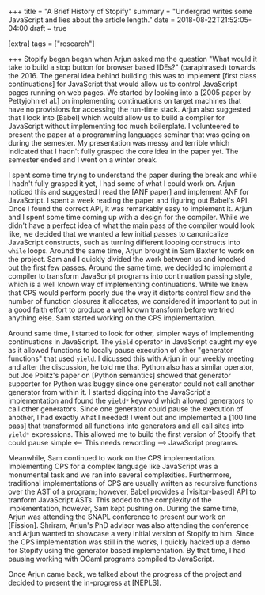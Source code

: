 +++
title = "A Brief History of Stopify"
summary = "Undergrad writes some JavaScript and lies about the article length."
date = 2018-08-22T21:52:05-04:00
draft = true

[extra]
tags = ["research"]

+++
Stopify began began when Arjun asked me the question "What would it take to
build a stop button for browser based IDEs?" (paraphrased) towards the 2016.
The general idea behind building this was to implement [first class
continuations] for JavaScript that would allow us to control JavaScript pages
running on web pages. We started by looking into a [2005 paper by Pettyjohn et
al.] on implementing continuations on target machines that have no provisions
for accessing the run-time stack. Arjun also suggested that I look into [Babel]
which would allow us to build a compiler for JavaScript without implementing
too much boilerplate. I volunteered to present the paper at a programming
languages seminar that was going on during the semester. My presentation was
messy and terrible which indicated that I hadn't fully grasped the core idea
in the paper yet. The semester ended and I went on a winter break.

I spent some time trying to understand the paper during the break and while I
hadn't fully grasped it yet, I had some of what I could work on. Arjun noticed
this and suggested I read the [ANF paper] and implement ANF for JavaScript.  I
spent a week reading the paper and figuring out Babel's API. Once I found the
correct API, it was remarkably easy to implement it. Arjun and I spent some
time coming up with a design for the compiler. While we didn't have a perfect
idea of what the main pass of the compiler would look like, we decided that we
wanted a few initial passes to canonicalize JavaScript constructs, such as
turning different looping constructs into `while` loops. Around the same time,
Arjun brought in Sam Baxter to work on the project. Sam and I quickly divided
the work between us and knocked out the first few passes. Around the same time,
we decided to implement a compiler to transform JavaScript programs into
continuation passing style, which is a well known way of implementing
continuations.  While we knew that CPS would perform poorly due the way it
distorts control flow and the number of function closures it allocates, we
considered it important to put in a good faith effort to produce a well known
transform before we tried anything else. Sam started working on the CPS
implementation.

Around same time, I started to look for other, simpler ways of implementing
continuations in JavaScript. The `yield` operator in JavaScript caught my eye
as it allowed functions to locally pause execution of other "generator
functions" that used `yield`. I dicussed this with Arjun in our weekly meeting
and after the discussion, he told me that Python also has a similar operator,
but Joe Politz's paper on [Python semantics] showed that generator supporter
for Python was buggy since one generator could not call another generator
from within it. I started digging into the JavaScript's implementation and
found the `yield*` keyword which allowed generators to call other generators.
Since one generator could pause the execution of another, I had exactly what
I needed! I went out and implemented a [100 line pass] that transformed all
functions into generators and all call sites into `yield*` expressions. This
allowed me to build the first version of Stopify that could pause simple         <--  This needs rewording -->
JavaScript programs.

Meanwhile, Sam continued to work on the CPS implementation. Implementing CPS
for a complex language like JavaScript was a monumental task and we ran into
several complexities. Furthermore, traditional implementations of CPS are
usually written as recursive functions over the AST of a program; however,
Babel provides a [visitor-based] API to tranform JavaScript ASTs. This added to
the complexity of the implementation, however, Sam kept pushing on. During the
same time, Arjun was attending the SNAPL conference to present our work on
[Fission]. Shriram, Arjun's PhD advisor was also attending the conference and
Arjun wanted to showcase a very initial version of Stopify to him. Since the
CPS implementation was still in the works, I quickly hacked up a demo for
Stopify using the generator based implementation. By that time, I had pausing
working with OCaml programs compiled to JavaScript.

Once Arjun came back, we talked about the progress of the project and decided
to present the in-progress at [NEPLS].


